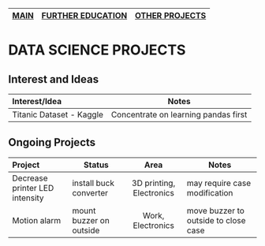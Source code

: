 | [MAIN](https://alex-rogan.github.io/) | [FURTHER EDUCATION](./Pages/education.md) | [OTHER PROJECTS](./Pages/other.md) |
| :-------------------------------------------- | :-------------------------------------------- | :-------------------------------------------- |

# DATA SCIENCE PROJECTS
  
## Interest and Ideas

| Interest/Idea              | Notes                                      |
| :------------------------- | ------------------------------------------ |
| Titanic Dataset - Kaggle   | Concentrate on learning pandas first       |

## Ongoing Projects
  
| Project                        | Status                  | Area                     | Notes                                |
| :----------------------------- | ----------------------- | :----------------------: | ------------------------------------ |
| Decrease printer LED intensity | install buck converter  | 3D printing, Electronics | may require case modification        |
| Motion alarm                   | mount buzzer on outside | Work, Electronics        | move buzzer to outside to close case |
